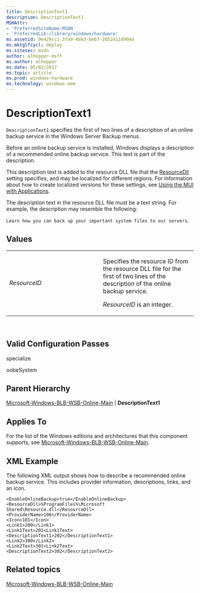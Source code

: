 ```yaml
---
title: DescriptionText1
description: DescriptionText1
MSHAttr:
- 'PreferredSiteName:MSDN'
- 'PreferredLib:/library/windows/hardware'
ms.assetid: 9e429cc1-3fa9-4bb3-beb7-2652411d904d
ms.mktglfcycl: deploy
ms.sitesec: msdn
author: alhopper-msft
ms.author: alhopper
ms.date: 05/02/2017
ms.topic: article
ms.prod: windows-hardware
ms.technology: windows-oem
---
```


# DescriptionText1


`DescriptionText1` specifies the first of two lines of a description of an online backup service in the Windows Server Backup menus.

Before an online backup service is installed, Windows displays a description of a recommended online backup service. This text is part of the description.

This description text is added to the resource DLL file that the [ResourceDll](microsoft-windows-blb-wsb-online-main-resourcedll.md) setting specifies, and may be localized for different regions. For information about how to create localized versions for these settings, see [Using the MUI with Applications](http://go.microsoft.com/fwlink/p/?linkid=247425).

The description text in the resource DLL file must be a text string. For example, the description may resemble the following:

`Learn how you can back up your important system files to our servers`.

## Values


<table>
<colgroup>
<col width="50%" />
<col width="50%" />
</colgroup>
<tbody>
<tr class="odd">
<td><p><em>ResourceID</em></p></td>
<td><p>Specifies the resource ID from the resource DLL file for the first of two lines of the description of the online backup service.</p>
<p><em>ResourceID</em> is an integer.</p></td>
</tr>
</tbody>
</table>

 

## Valid Configuration Passes


specialize

oobeSystem

## Parent Hierarchy


[Microsoft-Windows-BLB-WSB-Online-Main](microsoft-windows-blb-wsb-online-main.md) | **DescriptionText1**

## Applies To


For the list of the Windows editions and architectures that this component supports, see [Microsoft-Windows-BLB-WSB-Online-Main](microsoft-windows-blb-wsb-online-main.md).

## XML Example


The following XML output shows how to describe a recommended online backup service. This includes provider information, descriptions, links, and an icon.

```
<EnableOnlineBackup>true</EnableOnlineBackup>
<ResourceDll>%ProgramFiles%\Microsoft Shared\Resource.dll</ResourceDll>
<ProviderName>100</ProviderName>
<Icon>101</Icon>
<Link1>200</Link1>
<Link1Text>201<Link1Text>
<DescriptionText1>202</DescriptionText1>
<Link2>300</Link2>
<Link2Text>301<Link2Text>
<DescriptionText2>302</DescriptionText2>
```

## Related topics


[Microsoft-Windows-BLB-WSB-Online-Main](microsoft-windows-blb-wsb-online-main.md)

 

 







